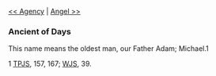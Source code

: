 [<< Agency](Agency.md)  |  [Angel >>](Angel.md)

### Ancient of Days
This name means the oldest man, our Father Adam; Michael.1



1
[TPJS](#), 157, 167; [WJS](#), 39.